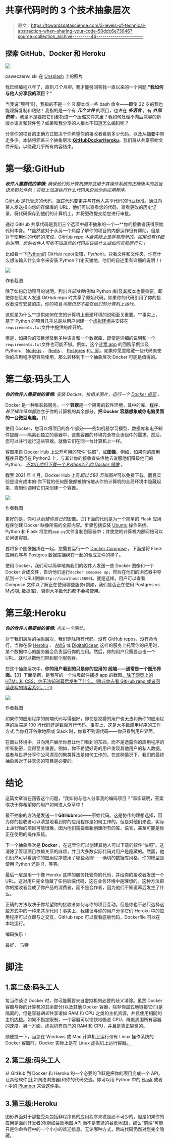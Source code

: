 # 共享代码时的 3 个技术抽象层次

> 原文：<https://towardsdatascience.com/3-levels-of-technical-abstraction-when-sharing-your-code-50ddc6e73946?source=collection_archive---------46----------------------->

## 探索 GitHub、Docker 和 Heroku

![](img/a90c1b2644898f47b5b1f8dac2825181.png)

paweczerwi ski 在 [Unsplash](https://unsplash.com?utm_source=medium&utm_medium=referral) 上的照片

我已经编程八年了，直到*几个月前*，我才能够回答我一直以来的一个问题:**“我如何与他人分享我的项目？”**

当我说“项目”时，我指的不是一个 R 脚本或一些 bash 命令——即使 22 岁的我也能理解复制和粘贴！我指的是一个有 ***几个文件*** 的项目，也许在 ***多语言*** ，有 ***外部依赖*** 。我是不是要把它们都扔进一个压缩文件夹里？我如何处理不向后兼容的新版本语言和软件包？如果和我分享的人根本不知道怎么编码呢？

分享你的项目的正确方式取决于你希望你的接收者看到多少代码，以及从[摘要](https://whatis.techtarget.com/definition/abstraction)中带走多少。本帖将涵盖三个抽象层次:[**GitHub**](https://guides.github.com/introduction/flow/)[**Docker**](https://docs.docker.com/get-started/overview/)[**Heroku**](https://www.heroku.com/what)。我们将从共享原始文件开始，以隐藏几乎所有内容结束。

# 第一级:GitHub

***收件人需要做的事情:*** *确保他们的计算机拥有适用于其操作系统的正确版本的适当语言和软件包；实际上知道执行什么代码来启动你的应用程序。*

[GitHub](https://guides.github.com/activities/hello-world/) 是托管您的代码、跟踪代码变更并与其他人共享代码的行业标准。通过向某人发送指向您的存储库的 URL，他们可以查看您的代码，查看更改的历史记录，将代码保存到他们的计算机上，并将更改提交给您进行审批。

通过 GitHub 共享代码是我们三个选项中最不抽象的一个—**你的接收者获得原始代码本身。**虽然这对于从另一个角度了解你的项目的内部运作很有帮助，但是对于使用你的代码的*来说，GitHub repo 本身实际上是非常简单的。如果没有详细的说明，您的收件人可能不知道您的代码应该做什么或如何实际运行它！*

比如看一下[Python](https://github.com/python/cpython)的 GitHub repo(没错，*Python*)。只看文件和文件夹，你有什么想法输入什么命令来安装 Python？(谢天谢地，他们的自述里有详细的说明！)

![](img/e8d48da6986e979ea37024d2c2b38387.png)

作者截图

除了如何启动项目的说明，列出*外部依赖*(例如 Python 库)及其版本也很重要。即使你在给某人发送 GitHub repo 时共享了原始代码，如果你的代码引用了你的接收者没有安装的库，你的项目*可能仍然不能在他们的计算机上运行*。

这就是为什么**提供如何在您的计算机上重建环境的说明至关重要。**事实上，基于 Python 的项目几乎总是从用户创建一个[虚拟环境](https://realpython.com/python-virtual-environments-a-primer/)并安装在`requirements.txt`文件中提供的库开始。

但是，如果你的项目涉及到多种语言和一个数据库，即使是详细的说明和一个`requirements.txt`文件也可能不够。例如，这个[计票 app](https://github.com/dockersamples/example-voting-app) 的回购示例涉及 Python、 [Node.js](https://nodejs.org/en/about/) 、 [Redis](https://aws.amazon.com/redis/) 、 [Postgres](https://www.postgresql.org/) 和[。网](https://dotnet.microsoft.com/learn/dotnet/what-is-dotnet)。如果你愿意隐藏一些代码来使你的应用程序更容易使用，那么转移到下一个抽象层次:Docker 可能是值得的。

# 第二级:码头工人

***你的收件人需要做的事情:*** *安装 Docker，拉相关图片，运行一个* [*Docker 撰写*](https://docs.docker.com/compose/) *。*

Docker 是一种集装箱服务。一个**容器**是一个隔离的软件环境，其中的库、程序、*甚至操作系统*都独立于你的计算机的其余部分。**把 Docker 容器想象成你电脑里面的一台微型电脑。** [1]

使用 Docker，您可以将项目的各个部分——例如机器学习模型、数据库和电子邮件提醒——隔离到独立的容器中，这些容器的环境完全符合该组件的需求。然后，您可以并行运行这些容器，就像它们在同一台计算机上一样。

容器来自 [Docker Hub](https://hub.docker.com/) 上公开可用的软件“快照”，或**图像**。例如，如果你的应用程序只运行在 Python2 上，与其让你的接收者头疼地去说服他们降级他们的 Python， [*不如让他们下载一个 Python2.7 的 Docker 镜像*](https://hub.docker.com/search?q=python2.7&type=image) 。

截至 2021 年 4 月，Docker Hub 上有*超过 580 万张图片*可以免费下载。而且实验是没有成本的:你下载的任何图像都被悄悄地从你的计算机的全局环境中隐藏起来，直到你调用它们来创建一个容器。

![](img/1874a3c3d21db88916eff138435bc9da.png)

作者截图

更好的是，你可以*创建你自己的*图像。[2]下面的代码是为一个简单的 Flask 应用程序创建 Docker 映像所需的全部内容。步骤包括安装 [Ubuntu](https://en.wikipedia.org/wiki/Ubuntu) 操作系统、Python 和 Flask 将您的`app.py`文件复制到容器中；并使您的计算机内部网络可以访问该容器。

要将多个图像捆绑在一起，您需要运行一个 [Docker Compose](https://docs.docker.com/compose/) 。下面是将 Flask 应用程序与 Postgres 数据库捆绑在一起的合成文件的样子。

使用 Docker，我们可以简单地向我们的收件人发送一些 Docker 图像和一个 Docker 合成文件，告诉他们运行`docker compose up`，然后在他们的浏览器中导航到一个 URL(例如`http://localhost:5000`)。就是这样。用户可以查看 Compose 文件以了解正在使用哪些服务(例如，我们是否正在使用 Postgres vs. MySQL 数据库)，否则大多数代码都不会被使用。

# 第三级:Heroku

***你的收件人需要做的事情:*** *点击一个网址。*

对于我们最后的抽象层次，我们删除所有代码。没有 GitHub repos，没有命令行。当你在像 [Heroku](https://www.heroku.com/what) 、 [AWS](https://aws.amazon.com/what-is-aws/) 或 [DigitalOcean](https://www.cloudways.com/blog/what-is-digital-ocean/) 这样的服务上托管你的应用时，某个数据中心的服务器会负责运行你的应用。然后，你的用户只需要点击一个 URL，就可以把他们带到那个服务器。

在这个抽象层次中，**你的用户看到的只是你的应用的** [**前端**](https://frontendmasters.com/books/front-end-handbook/2018/what-is-a-FD.html)**——通常是一个图形界面。**【3】下面举例，是我写的一个垃圾邮件捕捉 app 的截图[。除了网页上的 HTML 和 CSS，你无法知道幕后发生了什么。(除非你去看 GitHub repo 或者阅读我写的博客系列。；-))](https://spam-catcher.herokuapp.com)

![](img/8834cb009c3fe370973f46b5dc81c76a.png)

作者截图

如果你的应用程序的前端代码写得很好，即使是狡猾的用户也无法判断你的应用程序的后端是 100 行代码还是数百万行代码。事实上，这是大多数应用程序的工作方式:当你打开谷歌地图或 Slack 时，你看不到源代码——你只看到用户界面。

在商业环境中，只向用户展示你想让他们看到的东西，而不是透露你的应用程序的所有秘密，变得至关重要。例如，你不希望好奇的用户发现其他用户的私人数据，或者与世界分享你公司漂亮的聚类算法是如何工作的。在这种情况下，我们的最终抽象层对于共享您的项目是必要的。

# 结论

这篇文章旨在回答这个问题，“我如何与他人分享我的编码项目？”事实证明，答案取决于你希望你的用户如何进入杂草中！

最不抽象的方法是发送一个**GitHub**repo——原始代码。这是协作的理想选择，因为你的接收者可以清楚地看到你的应用程序是如何工作的。但是对他们来说，实际上*运行*你的项目可能很难，因为他们需要重新创建所有的库、语言，甚至可能是你正在使用的操作系统。

下一个抽象层次是 **Docker** ，在这里你可以创建其他人可以下载的软件“快照”。这消除了管理项目依赖关系的麻烦，并且大多数实际代码对用户是隐藏的。然而，他们仍然可以看到你的应用程序使用了哪些*服务*——确切的数据库风格，你的模型是使用 Python 还是 R，等等。

最后一层是用一个像 Heroku 这样的服务托管你的代码，并给你的接收者发送一个 URL。这对用户完全隐藏了任何后端代码，这在业务环境中是理想的。这种方法把你的接收者变成了你产品的消费者，而不是合作者，因为他们不知道幕后发生了什么。

正确的方法取决于你希望你的接收者如何与你的项目互动。但是你也不必只选择这些方式中的一种来共享代码！事实上，我建议与你的用户分享它们:Heroku 中的应用程序可以立即与之交互，GitHub repo 可以查看底层代码，Dockerfile 可以在本地运行。

编码快乐！

最好，
马特

# 脚注

## 1.第二级:码头工人

每当你谈论 Docker 时，你可能需要来自虚拟机的必要的歧义消除。虽然 Docker 容器与你的计算机的其余部分(以及其他 Docker 容器，除非你显式地链接它们)是隔离的，但是容器*确实*共享诸如 RAM 和 CPU 之类的主机资源，并且使用相同的主机[内核](https://en.wikipedia.org/wiki/Kernel_(operating_system))。如果不指定限制，一个容器可以愉快地吸走 CPU，降低周围所有容器的速度。另一方面，虚拟机有自己的 RAM 和 CPU，并且是真正隔离的。

顺便提一下，当您在 Windows 或 Mac 计算机上运行带有 Linux 操作系统的 Docker 容器时，Docker 实际上是在 Linux 虚拟机上运行容器[。](https://www.docker.com/blog/docker-for-mac-windows-beta/)

## 2.第二级:码头工人

从 GitHub 到 Docker 和 Heroku 的一个必要的飞跃是把你的项目变成一个 API，让其他软件(比如网络浏览器)和你的代码交流。你可以用 Python 中的 [Flask](https://flask.palletsprojects.com/en/1.1.x/) 或者 r 中的 [Plumber](https://www.rplumber.io/) 来做这件事。

## 3.第三级:Heroku

图形界面对于那些受众包括非程序员的应用程序来说是必不可少的。但是如果你的应用是面向开发者的(例如[谷歌地图 API](https://developers.google.com/maps) 而不是普通的谷歌地图)，那么“前端”可能只是你命令行中的一个小小的欢迎信息。无论哪种方式，后端代码仍然对您完全隐藏。